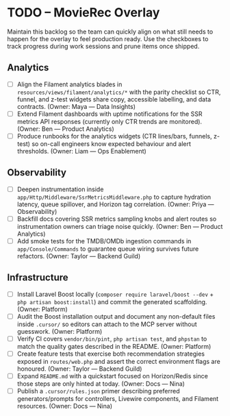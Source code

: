 # TODO – MovieRec Overlay

Maintain this backlog so the team can quickly align on what still needs to happen for the overlay to feel production ready. Use the checkboxes to track progress during work sessions and prune items once shipped.

## Analytics
- [ ] Align the Filament analytics blades in `resources/views/filament/analytics/*` with the parity checklist so CTR, funnel, and z-test widgets share copy, accessible labelling, and data contracts. (Owner: Maya — Data Insights)
- [ ] Extend Filament dashboards with uptime notifications for the SSR metrics API responses (currently only CTR trends are monitored). (Owner: Ben — Product Analytics)
- [ ] Produce runbooks for the analytics widgets (CTR lines/bars, funnels, z-test) so on-call engineers know expected behaviour and alert thresholds. (Owner: Liam — Ops Enablement)

## Observability
- [ ] Deepen instrumentation inside `app/Http/Middleware/SsrMetricsMiddleware.php` to capture hydration latency, queue spillover, and Horizon tag correlation. (Owner: Priya — Observability)
- [ ] Backfill docs covering SSR metrics sampling knobs and alert routes so instrumentation owners can triage noise quickly. (Owner: Ben — Product Analytics)
- [ ] Add smoke tests for the TMDB/OMDb ingestion commands in `app/Console/Commands` to guarantee queue wiring survives future refactors. (Owner: Taylor — Backend Guild)

## Infrastructure
- [ ] Install Laravel Boost locally (`composer require laravel/boost --dev` + `php artisan boost:install`) and commit the generated scaffolding. (Owner: Platform)
- [ ] Audit the Boost installation output and document any non-default files inside `.cursor/` so editors can attach to the MCP server without guesswork. (Owner: Platform)
- [ ] Verify CI covers `vendor/bin/pint`, `php artisan test`, and `phpstan` to match the quality gates described in the README. (Owner: Platform)
- [ ] Create feature tests that exercise both recommendation strategies exposed in `routes/web.php` and assert the correct environment flags are honoured. (Owner: Taylor — Backend Guild)
- [ ] Expand `README.md` with a quickstart focused on Horizon/Redis since those steps are only hinted at today. (Owner: Docs — Nina)
- [ ] Publish a `.cursor/rules.json` primer describing preferred generators/prompts for controllers, Livewire components, and Filament resources. (Owner: Docs — Nina)
